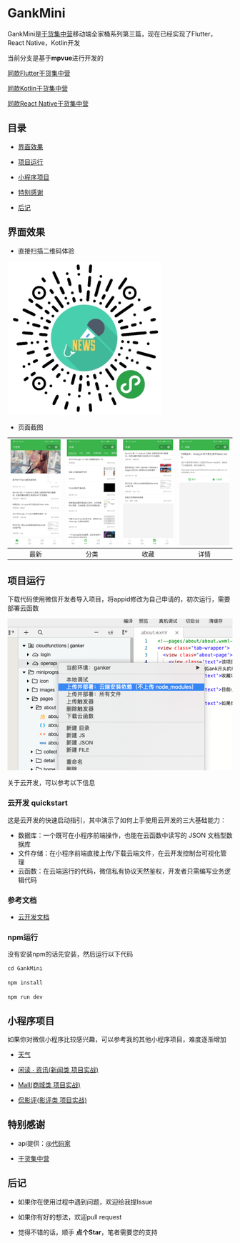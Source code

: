 
# GankMini

GankMini是[干货集中营](https://gank.io)移动端全家桶系列第三篇，现在已经实现了Flutter，React Native，Kotlin开发

当前分支是基于**mpvue**进行开发的

[同款Flutter干货集中营](https://github.com/fujianlian/GankFlutter)

[同款Kotlin干货集中营](https://github.com/fujianlian/GankKotlin)

[同款React Native干货集中营](https://github.com/fujianlian/GankRN)

## 目录

- [界面效果](#界面效果)

- [项目运行](#项目运行)

- [小程序项目](#小程序项目)

- [特别感谢](#特别感谢)

- [后记](#后记)

## 界面效果

* 直接扫描二维码体验

![二维码](./screenshot/qrcode.png)

* 页面截图

![1](./screenshot/1.png) | ![2](./screenshot/2.png) | ![3](./screenshot/3.png) | ![4](./screenshot/4.png) |
| :--: | :--: | :--: | :--: |
| 最新 | 分类 | 收藏 | 详情 |

## 项目运行

下载代码使用微信开发者导入项目，将appid修改为自己申请的，初次运行，需要部署云函数

![上传](./screenshot/5.png)

关于云开发，可以参考以下信息

### 云开发 quickstart

这是云开发的快速启动指引，其中演示了如何上手使用云开发的三大基础能力：

- 数据库：一个既可在小程序前端操作，也能在云函数中读写的 JSON 文档型数据库
- 文件存储：在小程序前端直接上传/下载云端文件，在云开发控制台可视化管理
- 云函数：在云端运行的代码，微信私有协议天然鉴权，开发者只需编写业务逻辑代码

### 参考文档

- [云开发文档](https://developers.weixin.qq.com/miniprogram/dev/wxcloud/basis/getting-started.html)

### npm运行

没有安装npm的话先安装，然后运行以下代码

```
cd GankMini

npm install

npm run dev
```

## 小程序项目

如果你对微信小程序比较感兴趣，可以参考我的其他小程序项目，难度逐渐增加

* [天气](https://github.com/fujianlian/wechat-weather)

* [闲读 ∙ 资讯(新闻类 项目实战)](https://github.com/fujianlian/leisure-news)

* [Mall(商城类 项目实战)](https://github.com/fujianlian/mall)

* [侃影评(影评类 项目实战)](https://github.com/fujianlian/movie)

## 特别感谢

* api提供：[@代码家](https://github.com/daimajia)

* [干货集中营](https://gank.io)

## 后记

* 如果你在使用过程中遇到问题，欢迎给我提Issue

* 如果你有好的想法，欢迎pull request

* 觉得不错的话，顺手 **点个Star**，笔者需要您的支持
